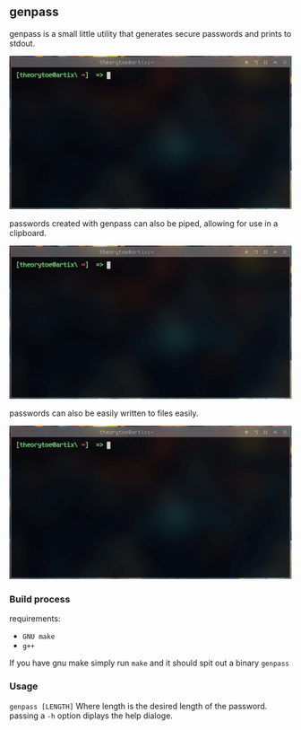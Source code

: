 ## genpass

genpass is a small little utility that generates secure passwords and prints to stdout.

![genpassgif](img/genpass.gif)

passwords created with genpass can also be piped, allowing for use in a clipboard.

![genpasspipegif](img/genpass_pipe.gif)

passwords can also be easily written to files easily.

![genpasscatgif](img/genpass_cat.gif)

### Build process

requirements:
- `GNU make`
- `g++`

If you have gnu make simply run `make` and it should spit out a binary `genpass`

### Usage
`genpass [LENGTH]` Where length is the desired length of the password.
passing a `-h` option diplays the help dialoge.
